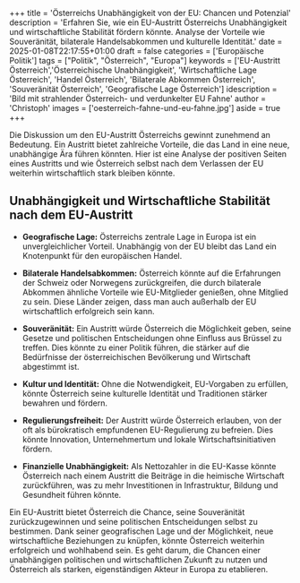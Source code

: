 +++
title = 'Österreichs Unabhängigkeit von der EU: Chancen und Potenzial'
description = 'Erfahren Sie, wie ein EU-Austritt Österreichs Unabhängigkeit und wirtschaftliche Stabilität fördern könnte. Analyse der Vorteile wie Souveränität, bilaterale Handelsabkommen und kulturelle Identität.'
date = 2025-01-08T22:17:55+01:00
draft = false
categories = ['Europäische Politik']
tags = ["Politik", "Österreich", "Europa"]
keywords = ['EU-Austritt Österreich','Österreichische Unabhängigkeit', 'Wirtschaftliche Lage Österreich', 'Handel Österreich', 'Bilaterale Abkommen Österreich', 'Souveränität Österreich', 'Geografische Lage Österreich']
idescription = 'Bild mit strahlender Österreich- und verdunkelter EU Fahne'
author = 'Christoph'
images = ['oesterreich-fahne-und-eu-fahne.jpg']
aside = true
+++

Die Diskussion um den EU-Austritt Österreichs gewinnt zunehmend an Bedeutung. Ein Austritt bietet zahlreiche Vorteile, die das Land in eine neue, unabhängige Ära führen könnten. Hier ist eine Analyse der positiven Seiten eines Austritts und wie Österreich selbst nach dem Verlassen der EU weiterhin wirtschaftlich stark bleiben könnte.

## Unabhängigkeit und Wirtschaftliche Stabilität nach dem EU-Austritt

- **Geografische Lage:** Österreichs zentrale Lage in Europa ist ein unvergleichlicher Vorteil. Unabhängig von der EU bleibt das Land ein Knotenpunkt für den europäischen Handel.

- **Bilaterale Handelsabkommen:** Österreich könnte auf die Erfahrungen der Schweiz oder Norwegens zurückgreifen, die durch bilaterale Abkommen ähnliche Vorteile wie EU-Mitglieder genießen, ohne Mitglied zu sein. Diese Länder zeigen, dass man auch außerhalb der EU wirtschaftlich erfolgreich sein kann.

- **Souveränität:** Ein Austritt würde Österreich die Möglichkeit geben, seine Gesetze und politischen Entscheidungen ohne Einfluss aus Brüssel zu treffen. Dies könnte zu einer Politik führen, die stärker auf die Bedürfnisse der österreichischen Bevölkerung und Wirtschaft abgestimmt ist.

- **Kultur und Identität:** Ohne die Notwendigkeit, EU-Vorgaben zu erfüllen, könnte Österreich seine kulturelle Identität und Traditionen stärker bewahren und fördern.

- **Regulierungsfreiheit:** Der Austritt würde Österreich erlauben, von der oft als bürokratisch empfundenen EU-Regulierung zu befreien. Dies könnte Innovation, Unternehmertum und lokale Wirtschaftsinitiativen fördern.

- **Finanzielle Unabhängigkeit:** Als Nettozahler in die EU-Kasse könnte Österreich nach einem Austritt die Beiträge in die heimische Wirtschaft zurückführen, was zu mehr Investitionen in Infrastruktur, Bildung und Gesundheit führen könnte.

Ein EU-Austritt bietet Österreich die Chance, seine Souveränität zurückzugewinnen und seine politischen Entscheidungen selbst zu bestimmen. Dank seiner geografischen Lage und der Möglichkeit, neue wirtschaftliche Beziehungen zu knüpfen, könnte Österreich weiterhin erfolgreich und wohlhabend sein. Es geht darum, die Chancen einer unabhängigen politischen und wirtschaftlichen Zukunft zu nutzen und Österreich als starken, eigenständigen Akteur in Europa zu etablieren.